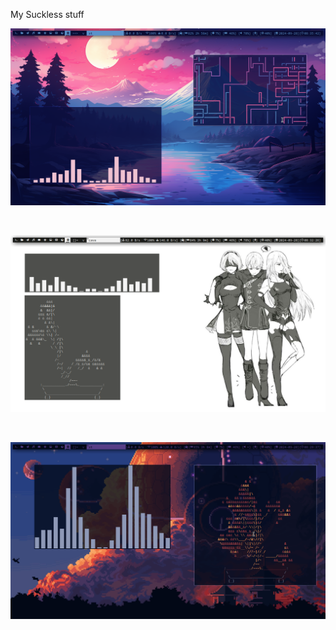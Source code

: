 My Suckless stuff
<p align="center"><img src="pics/all2024-09-28 08:35:42.png"></p><br>
<p align="center"><img src="pics/all2024-09-28 08:32:26.png"></p><br>
<p align="center"><img src="pics/all2024-09-28 08:29:38.png"></p><br>

